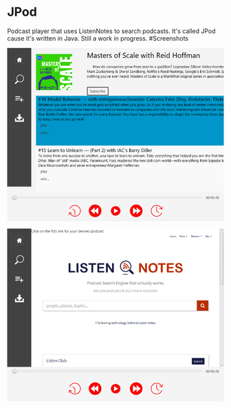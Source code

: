 # JPod
Podcast player that uses ListenNotes to search podcasts. It's called JPod cause it's written in Java.
Still a work in progress.
#Screenshots

![PodCast](screenshots/pod.png)


![Search](screenshots/search.png)